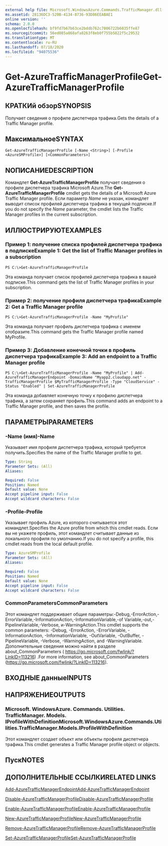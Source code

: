 ```yaml
---
external help file: Microsoft.WindowsAzure.Commands.TrafficManager.dll-Help.xml
ms.assetid: 28136DC3-520B-4134-8736-93D86EEABAE1
online version: ''
schema: 2.0.0
ms.openlocfilehash: bf9fd7b67b63ce2bddb762c7006722b6035ffe87
ms.sourcegitcommit: 56ed085a868afa8263f8eb0f755b5822f5c29532
ms.translationtype: MT
ms.contentlocale: ru-RU
ms.lasthandoff: 07/18/2020
ms.locfileid: "94075536"
---
```

# <span data-ttu-id="2deaf-101">Get-AzureTrafficManagerProfile</span><span class="sxs-lookup"><span data-stu-id="2deaf-101">Get-AzureTrafficManagerProfile</span></span>

## <span data-ttu-id="2deaf-102">КРАТКИй обзор</span><span class="sxs-lookup"><span data-stu-id="2deaf-102">SYNOPSIS</span></span>
<span data-ttu-id="2deaf-103">Получает сведения о профиле диспетчера трафика.</span><span class="sxs-lookup"><span data-stu-id="2deaf-103">Gets the details of a Traffic Manager profile.</span></span>

## <span data-ttu-id="2deaf-104">Максимальное</span><span class="sxs-lookup"><span data-stu-id="2deaf-104">SYNTAX</span></span>

```
Get-AzureTrafficManagerProfile [-Name <String>] [-Profile <AzureSMProfile>] [<CommonParameters>]
```

## <span data-ttu-id="2deaf-105">NОПИСАНИЕ</span><span class="sxs-lookup"><span data-stu-id="2deaf-105">DESCRIPTION</span></span>
<span data-ttu-id="2deaf-106">Командлет **Get-AzureTrafficManagerProfile** получает сведения о профиле диспетчера трафика Microsoft Azure.</span><span class="sxs-lookup"><span data-stu-id="2deaf-106">The **Get-AzureTrafficManagerProfile** cmdlet gets the details of a Microsoft Azure Traffic Manager profile.</span></span>
<span data-ttu-id="2deaf-107">Если параметр *Name* не указан, командлет выводит список профилей диспетчера трафика в текущей подписке.</span><span class="sxs-lookup"><span data-stu-id="2deaf-107">If you do not specify the *Name* parameter, the cmdlet lists the Traffic Manager profiles in the current subscription.</span></span>

## <span data-ttu-id="2deaf-108">ИЛЛЮСТРИРУЮТ</span><span class="sxs-lookup"><span data-stu-id="2deaf-108">EXAMPLES</span></span>

### <span data-ttu-id="2deaf-109">Пример 1: получение списка профилей диспетчера трафика в подписке</span><span class="sxs-lookup"><span data-stu-id="2deaf-109">Example 1: Get the list of Traffic Manager profiles in a subscription</span></span>
```
PS C:\>Get-AzureTrafficManagerProfile
```

<span data-ttu-id="2deaf-110">Эта команда получает список профилей диспетчера трафика в вашей подписке.</span><span class="sxs-lookup"><span data-stu-id="2deaf-110">This command gets the list of Traffic Manager profiles in your subscription.</span></span>

### <span data-ttu-id="2deaf-111">Пример 2: получение профиля диспетчера трафика</span><span class="sxs-lookup"><span data-stu-id="2deaf-111">Example 2: Get a Traffic Manager profile</span></span>
```
PS C:\>Get-AzureTrafficManagerProfile -Name "MyProfile"
```

<span data-ttu-id="2deaf-112">Эта команда получает профиль диспетчера трафика с именем отобразите.</span><span class="sxs-lookup"><span data-stu-id="2deaf-112">This command gets the Traffic Manager profile named MyProfile.</span></span>

### <span data-ttu-id="2deaf-113">Пример 3: Добавление конечной точки в профиль диспетчера трафика</span><span class="sxs-lookup"><span data-stu-id="2deaf-113">Example 3: Add an endpoint to a Traffic Manager profile</span></span>
```
PS C:\>Get-AzureTrafficManagerProfile -Name "MyProfile" | Add-AzureTrafficManagerEndpoint -DomainName "Myapp2.cloudapp.net" -TrafficManagerProfile $MyTrafficManagerProfile -Type "CloudService" -Status "Enabled" | Set-AzureTrafficManagerProfile
```

<span data-ttu-id="2deaf-114">Эта команда добавляет конечную точку к профилю диспетчера трафика, а затем сохраняет профиль.</span><span class="sxs-lookup"><span data-stu-id="2deaf-114">This command adds an endpoint to a Traffic Manager profile, and then saves the profile.</span></span>

## <span data-ttu-id="2deaf-115">ПАРАМЕТРЫ</span><span class="sxs-lookup"><span data-stu-id="2deaf-115">PARAMETERS</span></span>

### <span data-ttu-id="2deaf-116">-Name (имя)</span><span class="sxs-lookup"><span data-stu-id="2deaf-116">-Name</span></span>
<span data-ttu-id="2deaf-117">Указывает имя профиля диспетчера трафика, который требуется получить.</span><span class="sxs-lookup"><span data-stu-id="2deaf-117">Specifies the name of the Traffic Manager profile to get.</span></span>

```yaml
Type: String
Parameter Sets: (All)
Aliases: 

Required: False
Position: Named
Default value: None
Accept pipeline input: False
Accept wildcard characters: False
```

### <span data-ttu-id="2deaf-118">-Profile</span><span class="sxs-lookup"><span data-stu-id="2deaf-118">-Profile</span></span>
<span data-ttu-id="2deaf-119">Указывает профиль Azure, из которого считывается этот командлет.</span><span class="sxs-lookup"><span data-stu-id="2deaf-119">Specifies the Azure profile from which this cmdlet reads.</span></span> <span data-ttu-id="2deaf-120">Если вы не укажете профиль, этот командлет считывает данные из локального профиля по умолчанию.</span><span class="sxs-lookup"><span data-stu-id="2deaf-120">If you do not specify a profile, this cmdlet reads from the local default profile.</span></span>

```yaml
Type: AzureSMProfile
Parameter Sets: (All)
Aliases: 

Required: False
Position: Named
Default value: None
Accept pipeline input: False
Accept wildcard characters: False
```

### <span data-ttu-id="2deaf-121">CommonParameters</span><span class="sxs-lookup"><span data-stu-id="2deaf-121">CommonParameters</span></span>
<span data-ttu-id="2deaf-122">Этот командлет поддерживает общие параметры:-Debug,-ErrorAction,-ErrorVariable,-InformationAction,-InformationVariable,-of Variable,-out,-PipelineVariable,-Verbose, и-WarningAction.</span><span class="sxs-lookup"><span data-stu-id="2deaf-122">This cmdlet supports the common parameters: -Debug, -ErrorAction, -ErrorVariable, -InformationAction, -InformationVariable, -OutVariable, -OutBuffer, -PipelineVariable, -Verbose, -WarningAction, and -WarningVariable.</span></span> <span data-ttu-id="2deaf-123">Дополнительные сведения можно найти в разделе about_CommonParameters ( https://go.microsoft.com/fwlink/?LinkID=113216) .</span><span class="sxs-lookup"><span data-stu-id="2deaf-123">For more information, see about_CommonParameters (https://go.microsoft.com/fwlink/?LinkID=113216).</span></span>

## <span data-ttu-id="2deaf-124">ВХОДНЫЕ данные</span><span class="sxs-lookup"><span data-stu-id="2deaf-124">INPUTS</span></span>

## <span data-ttu-id="2deaf-125">НАПРЯЖЕНИЕ</span><span class="sxs-lookup"><span data-stu-id="2deaf-125">OUTPUTS</span></span>

### <span data-ttu-id="2deaf-126">Microsoft. WindowsAzure. Commands. Utilities. TrafficManager. Models. IProfileWithDefinition</span><span class="sxs-lookup"><span data-stu-id="2deaf-126">Microsoft.WindowsAzure.Commands.Utilities.TrafficManager.Models.IProfileWithDefinition</span></span>
<span data-ttu-id="2deaf-127">Этот командлет создает объект или объекты профиля диспетчера трафика.</span><span class="sxs-lookup"><span data-stu-id="2deaf-127">This cmdlet generates a Traffic Manager profile object or objects.</span></span>

## <span data-ttu-id="2deaf-128">Пуск</span><span class="sxs-lookup"><span data-stu-id="2deaf-128">NOTES</span></span>

## <span data-ttu-id="2deaf-129">ДОПОЛНИТЕЛЬНЫЕ ССЫЛКИ</span><span class="sxs-lookup"><span data-stu-id="2deaf-129">RELATED LINKS</span></span>

[<span data-ttu-id="2deaf-130">Add-AzureTrafficManagerEndpoint</span><span class="sxs-lookup"><span data-stu-id="2deaf-130">Add-AzureTrafficManagerEndpoint</span></span>](./Add-AzureTrafficManagerEndpoint.md)

[<span data-ttu-id="2deaf-131">Disable-AzureTrafficManagerProfile</span><span class="sxs-lookup"><span data-stu-id="2deaf-131">Disable-AzureTrafficManagerProfile</span></span>](./Disable-AzureTrafficManagerProfile.md)

[<span data-ttu-id="2deaf-132">Enable-AzureTrafficManagerProfile</span><span class="sxs-lookup"><span data-stu-id="2deaf-132">Enable-AzureTrafficManagerProfile</span></span>](./Enable-AzureTrafficManagerProfile.md)

[<span data-ttu-id="2deaf-133">New-AzureTrafficManagerProfile</span><span class="sxs-lookup"><span data-stu-id="2deaf-133">New-AzureTrafficManagerProfile</span></span>](./New-AzureTrafficManagerProfile.md)

[<span data-ttu-id="2deaf-134">Remove-AzureTrafficManagerProfile</span><span class="sxs-lookup"><span data-stu-id="2deaf-134">Remove-AzureTrafficManagerProfile</span></span>](./Remove-AzureTrafficManagerProfile.md)

[<span data-ttu-id="2deaf-135">Set-AzureTrafficManagerProfile</span><span class="sxs-lookup"><span data-stu-id="2deaf-135">Set-AzureTrafficManagerProfile</span></span>](./Set-AzureTrafficManagerProfile.md)


